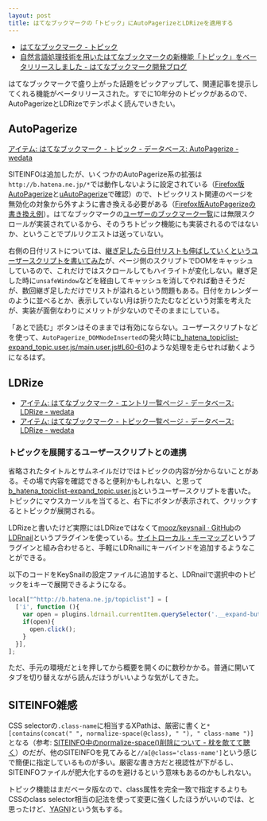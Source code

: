 ```yaml
---
layout: post
title: はてなブックマークの「トピック」にAutoPagerizeとLDRizeを適用する
---
```


- [はてなブックマーク - トピック](http://b.hatena.ne.jp/topiclist)
- [自然言語処理技術を用いたはてなブックマークの新機能「トピック」をベータリリースしました - はてなブックマーク開発ブログ](http://bookmark.hatenastaff.com/entry/2015/02/05/190331)

はてなブックマークで盛り上がった話題をピックアップして、関連記事を提示してくれる機能がベータリリースされた。すでに10年分のトピックがあるので、AutoPagerizeとLDRizeでテンポよく読んでいきたい。

## AutoPagerize

[アイテム: はてなブックマーク - トピック - データベース: AutoPagerize - wedata](http://wedata.net/items/76901)

SITEINFOは追加したが、いくつかのAutoPagerize系の拡張は`http://b.hatena.ne.jp/*`では動作しないように設定されている（[Firefox版AutoPagerize](https://addons.mozilla.org/en-US/firefox/addon/autopagerize/)と[uAutoPagerize](https://github.com/Griever/userChromeJS/tree/master/uAutoPagerize)で確認）ので、トピックリスト関連のページを無効化の対象から外すように書き換える必要がある（[Firefox版AutoPagerizeの書き換え例](https://github.com/vzvu3k6k/autopagerize_for_firefox/commit/2263f5941df30ea6cab0a43f1c4bbe310d088a99)）。はてなブックマークの[ユーザーのブックマーク一覧](http://b.hatena.ne.jp/skozawa/)には無限スクロールが実装されているから、そのうちトピック機能にも実装されるのではないか、ということでプルリクエストは送っていない。

右側の日付リストについては、[継ぎ足したら日付リストも伸ばしていくというユーザースクリプトを書いてみた](https://github.com/vzvu3k6k/b_hatena_topiclist-infinite_scroll.user.js/commit/8e8e8515832c7afc689cbb28875530c342b1415a)が、ページ側のスクリプトでDOMをキャッシュしているので、これだけではスクロールしてもハイライトが変化しない。継ぎ足した時に`unsafeWindow`などを経由してキャッシュを消してやれば動きそうだが、数回継ぎ足しただけでリストが溢れるという問題もある。日付をカレンダーのように並べるとか、表示していない月は折りたたむなどという対策を考えたが、実装が面倒なわりにメリットが少ないのでそのままにしている。

「あとで読む」ボタンはそのままでは有効にならない。ユーザースクリプトなどを使って、`AutoPagerize_DOMNodeInserted`の発火時に[b_hatena_topiclist-expand_topic.user.js/main.user.js#L60-61](https://github.com/vzvu3k6k/b_hatena_topiclist-expand_topic.user.js/blob/cdff45a1c707c48801ce99ff0f28f814dcb0109d/scripts/main.user.js#L60-L61)のような処理を走らせれば動くようになるはず。

## LDRize

- [アイテム: はてなブックマーク - エントリ一覧ページ - データベース: LDRize - wedata](http://wedata.net/items/76903)
- [アイテム: はてなブックマーク - トピック一覧ページ - データベース: LDRize - wedata](http://wedata.net/items/76902)

### トピックを展開するユーザースクリプトとの連携

省略されたタイトルとサムネイルだけではトピックの内容が分からないことがある。その場で内容を確認できると便利かもしれない、と思って[b_hatena_topiclist-expand_topic.user.js](https://github.com/vzvu3k6k/b_hatena_topiclist-expand_topic.user.js)というユーザースクリプトを書いた。トピックにマウスカーソルを当てると、右下にボタンが表示されて、クリックするとトピックが展開される。

LDRizeと書いたけど実際にはLDRizeではなくて[mooz/keysnail · GitHub](https://github.com/mooz/keysnail)の[LDRnail](https://gist.github.com/958/1369730)というプラグインを使っている。[サイトローカル・キーマップ](https://raw.githubusercontent.com/mooz/keysnail/master/plugins/site-local-keymap.ks.js)というプラグインと組み合わせると、手軽にLDRnailにキーバインドを追加するようなことができる。

以下のコードをKeySnailの設定ファイルに追加すると、LDRnailで選択中のトピックを<kbd>i</kbd>キーで展開できるようになる。

```js
local["^http://b.hatena.ne.jp/topiclist"] = [
  ['i', function (){
    var open = plugins.ldrnail.currentItem.querySelector('.__expand-button');
    if(open){
      open.click();
    }
  }],
];
```

ただ、手元の環境だと<kbd>i</kbd>を押してから概要を開くのに数秒かかる。普通に開いてタブを切り替えながら読んだほうがいいような気がしてきた。

## SITEINFO雑感

CSS selectorの`.class-name`に相当するXPathは、厳密に書くと`*[contains(concat(" ", normalize-space(@class), " "), " class-name ")]`となる（参考: [SITEINFO中のnormalize-space()削除について - 枕を欹てて聴く](http://constellation.hatenablog.com/entry/20080530/1212161519)）のだが、他のSITEINFOを見てみると`//a[@class='class-name']`という感じで簡便に指定しているものが多い。厳密な書き方だと視認性が下がるし、SITEINFOファイルが肥大化するのを避けるという意味もあるのかもしれない。

トピック機能はまだベータ版なので、class属性を完全一致で指定するよりもCSSのclass selector相当の記法を使って変更に強くしたほうがいいのでは、と思ったけど、<abbr title="You aren't gonna need it.">YAGNI</abbr>という気もする。
